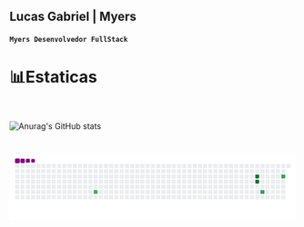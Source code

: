 ## Lucas Gabriel | Myers
**`Myers Desenvolvedor FullStack`**

# 📊Estaticas
 <br>

![Anurag's GitHub stats](https://github-readme-stats.vercel.app/api?username=066G&show_icons=true&theme=tokyonight&include_all_commits%locale-pt-br)

# ![snake gif](https://github.com/066G/066G/blob/output/github-contribution-grid-snake.gif)